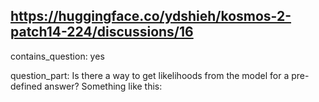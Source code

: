 ## https://huggingface.co/ydshieh/kosmos-2-patch14-224/discussions/16

contains_question: yes

question_part: Is there a way to get likelihoods from the model for a pre-defined answer? Something like this: